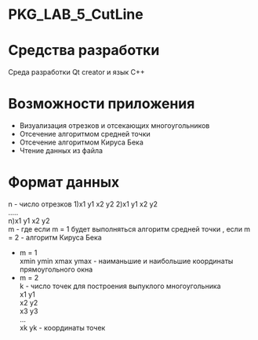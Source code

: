 # PKG_LAB_5_CutLine
# Средства разработки
Среда разработки Qt creator и язык C++
# Возможности приложения
* Визуализация отрезков и отсекающих многоугольников
* Отсечение алгоритмом средней точки
* Отсечение алгоритмом Кируса Бека
* Чтение данных из файла
# Формат данных
 n  - число отрезков
 1)x1 y1 x2 y2
 2)x1 y1 x2 y2  
 .....  
 n)x1 y1 x2 y2  
 m - где если m = 1 будет выполняться алгоритм средней точки , если m = 2 - алгоритм Кируса Бека  
 * m = 1   
 xmin ymin xmax ymax - наиманьшие и наибольшие координаты прямоугольного окна
 * m = 2  
 k - число точек для построения выпуклого многоугольника  
 x1 y1  
 x2 y2  
 x3 y3  
 ...  
 xk yk - координаты точек
 

